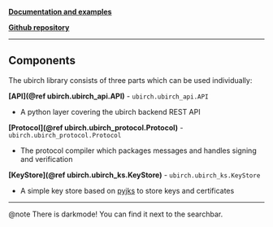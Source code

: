 
<!-- These markdown files are supposed to be read by doxygen, 
a software for generating documentation. So don't wonder about the @note statement. 
Please refer as well to the official documentation at 
developer.ubirch.com -->

[**Documentation and examples**](https://developer.ubirch.com/ubirch-protocol-python/)

[**Github repository**](https://github.com/ubirch/ubirch-protocol-python/tree/ecdsa-betterReadMe)

---

## Components
The ubirch library consists of three parts which can be used individually:

**[API](@ref ubirch.ubirch_api.API)** - `ubirch.ubirch_api.API` 

- A python layer covering the ubirch backend REST API

**[Protocol](@ref ubirch.ubirch_protocol.Protocol)** - `ubirch.ubirch_protocol.Protocol`

- The protocol compiler which packages messages and handles signing and verification

**[KeyStore](@ref ubirch.ubirch_ks.KeyStore)** - `ubirch.ubirch_ks.KeyStore`

- A simple key store based on [pyjks](https://pypi.org/project/pyjks/) to store keys and certificates

---

@note There is darkmode! You can find it next to the searchbar.
